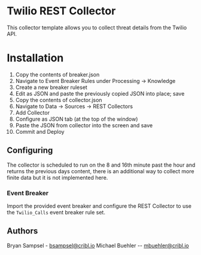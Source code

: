 # Twilio REST Collector

This collector template allows you to collect threat details from the Twilio API.

# Installation

1) Copy the contents of breaker.json
2) Navigate to Event Breaker Rules under Processing -> Knowledge
3) Create a new breaker ruleset
4) Edit as JSON and paste the previously copied JSON into place; save
5) Copy the contents of collector.json
6) Navigate to Data -> Sources -> REST Collectors
7) Add Collector
8) Configure as JSON tab (at the top of the window)
9) Paste the JSON from collector into the screen and save
10) Commit and Deploy

## Configuring

The collector is scheduled to run on the 8 and 16th minute past the hour and returns the previous days content, there is an additional way to collect more finite data but it is not implemented here.

### Event Breaker

Import the provided event breaker and configure the REST Collector to use the `Twilio_Calls` event breaker rule set.

## Authors
Bryan Sampsel - bsampsel@cribl.io
Michael Buehler -- mbuehler@cribl.io

